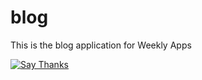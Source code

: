 blog
====

This is the blog application for Weekly Apps

<a href="http://twitter.com/home/?status=Thanks @%40weeklyapps for making Weekly+Apps+Blog: https%3A%2F%2Fgithub.com%2FWeeklyApps%2Fblog"><img src="https://s3.amazonaws.com/github-thank-you-button/thank-you-button.png" alt="Say Thanks" /></a>
